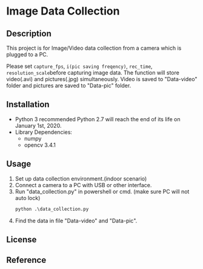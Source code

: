 # Image Data Collection

## Description

This project is for Image/Video data collection from a camera which is plugged to a PC.

Please set ```capture_fps```, ```i(pic saving freqency)```, ```rec_time```, ```resolution_scale```before capturing image data.
The function will store video(.avi) and pictures(.jpg) simultaneously.
Video is saved to "Data-video" folder and pictures are saved to "Data-pic" folder.

## Installation

* Python 3 recommended
    Python 2.7 will reach the end of its life on January 1st, 2020.
* Library Dependencies:
    * numpy
    * opencv 3.4.1

## Usage

1. Set up data collection environment.(indoor scenario)
2. Connect a camera to a PC with USB or other interface.
3. Run "data_collection.py" in powershell or cmd. (make sure PC will not auto lock)
    ```python
    python .\data_collection.py
    ```
4. Find the data in file "Data-video" and "Data-pic".

## License

## Reference

